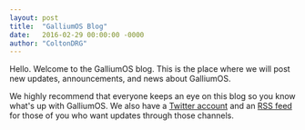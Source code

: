 ```yaml
---
layout: post
title:  "GalliumOS Blog"
date:   2016-02-29 00:00:00 -0000
author: "ColtonDRG"
---
```

Hello. Welcome to the GalliumOS blog. This is the place where we will post new updates, announcements, and news about GalliumOS.

We highly recommend that everyone keeps an eye on this blog so you know what's up with GalliumOS. We also have a [Twitter account](https://twitter.com/galliumos) and an [RSS feed](http://blog.galliumos.org/feed.xml) for those of you who want updates through those channels.
